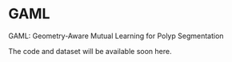 # GAML
GAML: Geometry-Aware Mutual Learning for Polyp Segmentation

The code and dataset will be available soon here.
